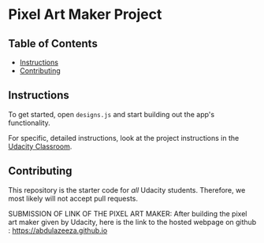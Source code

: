 # Pixel Art Maker Project

## Table of Contents

* [Instructions](#instructions)
* [Contributing](#contributing)

## Instructions

To get started, open `designs.js` and start building out the app's functionality.

For specific, detailed instructions, look at the project instructions in the [Udacity Classroom](https://classroom.udacity.com/me).

## Contributing

This repository is the starter code for _all_ Udacity students. Therefore, we most likely will not accept pull requests.

SUBMISSION OF LINK OF THE PIXEL ART MAKER:
After building the pixel art maker given by Udacity, here is the link to the hosted webpage on github : 
https://abdulazeeza.github.io
